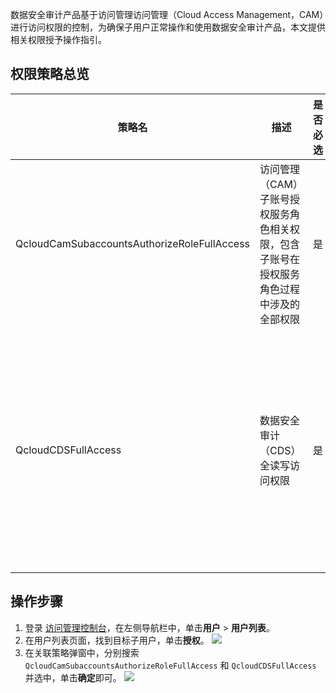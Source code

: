 数据安全审计产品基于访问管理访问管理（Cloud Access Management，CAM）进行访问权限的控制，为确保子用户正常操作和使用数据安全审计产品，本文提供相关权限授予操作指引。
## 权限策略总览
<table>
<thead>
<tr>
<th width="30%">策略名</th>
<th width="30%">描述</th>
<th width="10%">是否必选</th>
<th width="30%">说明</th>
</tr>
</thead>
<tbody><tr>
<td>QcloudCamSubaccountsAuthorizeRoleFullAccess</td>
<td>访问管理（CAM）子账号授权服务角色相关权限，包含子账号在授权服务角色过程中涉及的全部权限</td>
<td>是</td>
<td>角色授权相关权限</td>
</tr>
<tr>
<td>QcloudCDSFullAccess</td>
<td>数据安全审计（CDS）全读写访问权限</td>
<td>是</td>
<td>数据安全审计产品所有功能操作权限</td>
</tr>
</tbody></table>

## 操作步骤
1.	登录 [访问管理控制台](https://console.cloud.tencent.com/cam/overview)，在左侧导航栏中，单击**用户** > **用户列表**。
2.	在用户列表页面，找到目标子用户，单击**授权**。
![](https://qcloudimg.tencent-cloud.cn/raw/a488596fdeb7ae488a0b1ec20fb47976.jpg)
3. 在关联策略弹窗中，分别搜索 `QcloudCamSubaccountsAuthorizeRoleFullAccess` 和 `QcloudCDSFullAccess` 并选中，单击**确定**即可。
![](https://qcloudimg.tencent-cloud.cn/raw/7a6b4572db215c2789e760bc523d8a62.jpg)
